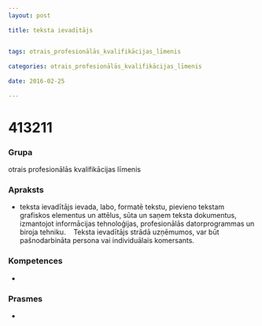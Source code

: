 ```yaml
---
layout: post
    
title: teksta ievadītājs

    
tags: otrais_profesionālās_kvalifikācijas_līmenis
    
categories: otrais_profesionālās_kvalifikācijas_līmenis
    
date: 2016-02-25
    
---
```

# 413211

### Grupa
otrais profesionālās kvalifikācijas līmenis


### Apraksts

*  teksta ievadītājs ievada, labo, formatē tekstu, pievieno tekstam grafiskos elementus un attēlus, sūta un saņem teksta dokumentus, izmantojot informācijas tehnoloģijas, profesionālās datorprogrammas un biroja tehniku.     Teksta ievadītājs strādā uzņēmumos, var būt pašnodarbināta persona vai individuālais komersants.

### Kompetences

* 

### Prasmes 
* 
